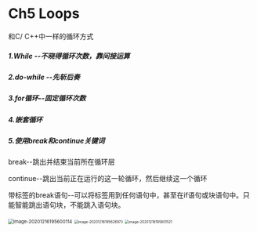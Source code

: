 # Ch5 Loops

和C/ C++中一样的循环方式

##### 1.While --不晓得循环次数，靠间接运算

##### 2.do-while --先斩后奏

##### 3.for循环--固定循环次数

##### 4.嵌套循环

##### 5.使用break和continue关键词

break--跳出并结束当前所在循环层

continue--跳出当前正在运行的这一轮循环，然后继续这一个循环

带标签的break语句--可以将标签用到任何语句中，甚至在if语句或块语句中。只能智能跳出语句块，不能跳入语句块。

<img src="C:\Users\DELL\AppData\Roaming\Typora\typora-user-images\image-20201216195600114.png" alt="image-20201216195600114" style="zoom: 67%;" />

<img src="C:\Users\DELL\AppData\Roaming\Typora\typora-user-images\image-20201216195628973.png" alt="image-20201216195628973" style="zoom: 50%;" />

<img src="C:\Users\DELL\AppData\Roaming\Typora\typora-user-images\image-20201216195801521.png" alt="image-20201216195801521" style="zoom:50%;" />





















